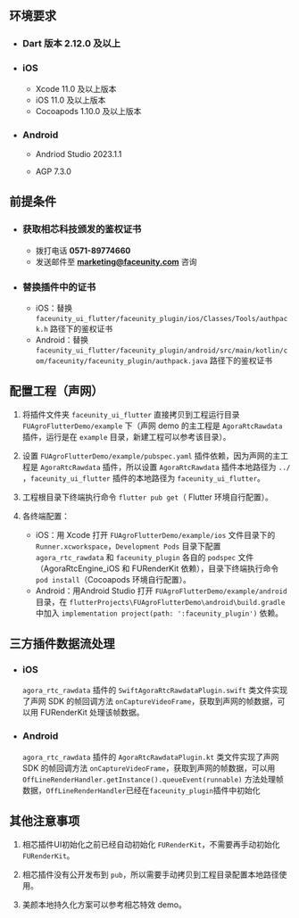 ## 环境要求

- ### Dart 版本 2.12.0 及以上

- ### iOS
  - Xcode 11.0 及以上版本
  - iOS 11.0 及以上版本
  - Cocoapods 1.10.0 及以上版本

- ### Android

  - Andriod Studio 2023.1.1

  - AGP 7.3.0

## 前提条件

- ### 获取相芯科技颁发的鉴权证书

  - 拨打电话 **0571-89774660** 
  - 发送邮件至 **marketing@faceunity.com** 咨询

- ### 替换插件中的证书
  - iOS：替换 `faceunity_ui_flutter/faceunity_plugin/ios/Classes/Tools/authpack.h` 路径下的鉴权证书
  - Android：替换 `faceunity_ui_flutter/faceunity_plugin/android/src/main/kotlin/com/faceunity/faceunity_plugin/authpack.java` 路径下的鉴权证书


## 配置工程（声网）

1. 将插件文件夹 `faceunity_ui_flutter` 直接拷贝到工程运行目录 `FUAgroFlutterDemo/example` 下（声网 demo 的主工程是 `AgoraRtcRawdata` 插件，运行是在 `example` 目录，新建工程可以参考该目录）。

2. 设置 `FUAgroFlutterDemo/example/pubspec.yaml` 插件依赖，因为声网的主工程是 `AgoraRtcRawdata` 插件，所以设置 `AgoraRtcRawdata` 插件本地路径为 `../` ，`faceunity_ui_flutter` 插件的本地路径为 `faceunity_ui_flutter`。

3. 工程根目录下终端执行命令 `flutter pub get`（ Flutter 环境自行配置）。

4. 各终端配置：
   - iOS：用 Xcode 打开 `FUAgroFlutterDemo/example/ios` 文件目录下的 `Runner.xcworkspace`，`Development Pods` 目录下配置 `agora_rtc_rawdata` 和 `faceunity_plugin` 各自的 `podspec` 文件（AgoraRtcEngine_iOS 和 FURenderKit 依赖），目录下终端执行命令 `pod install`（Cocoapods 环境自行配置）。
   - Android：用Android Studio 打开 `FUAgroFlutterDemo/example/android` 目录，在 `flutterProjects\FUAgroFlutterDemo\android\build.gradle` 中加入 `implementation project(path: ':faceunity_plugin')` 依赖。


## 三方插件数据流处理

- ### iOS
	`agora_rtc_rawdata` 插件的 `SwiftAgoraRtcRawdataPlugin.swift` 类文件实现了声网 SDK 的帧回调方法 `onCaptureVideoFrame`，获取到声网的帧数据，可以用 FURenderKit 处理该帧数据。
- ### Android
    `agora_rtc_rawdata` 插件的 `AgoraRtcRawdataPlugin.kt` 类文件实现了声网 SDK 的帧回调方法 `onCaptureVideoFrame`，获取到声网的帧数据，可以用 `OffLineRenderHandler.getInstance().queueEvent(runnable)` 方法处理帧数据，`OffLineRenderHandler`已经在`faceunity_plugin`插件中初始化

## 其他注意事项

1. 相芯插件UI初始化之前已经自动初始化 `FURenderKit`，不需要再手动初始化 `FURenderKit`。

2. 相芯插件没有公开发布到 `pub`，所以需要手动拷贝到工程目录配置本地路径使用。

3. 美颜本地持久化方案可以参考相芯特效 demo。





